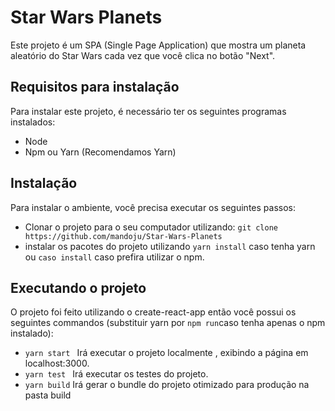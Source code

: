 # Star Wars Planets

Este projeto é um SPA (Single Page Application) que mostra um planeta aleatório do Star Wars cada vez que você clica no botão "Next".

## Requisitos para instalação

Para instalar este projeto, é necessário ter os seguintes programas instalados: 

 - Node
 - Npm ou Yarn (Recomendamos Yarn)

## Instalação

Para instalar o ambiente, você precisa executar os seguintes passos: 

 - Clonar o projeto para o seu computador utilizando:  `` git clone https://github.com/mandoju/Star-Wars-Planets ``
 - instalar os pacotes do projeto utilizando `` yarn install `` caso tenha yarn ou `` caso install `` caso prefira utilizar o npm.
 
## Executando o projeto

O projeto foi feito utilizando o create-react-app então você possui os seguintes commandos (substituir yarn por ``npm run``caso tenha apenas o npm instalado):

 - ``yarn start ``  Irá executar o projeto localmente , exibindo a página em localhost:3000.
 - ``yarn test `` Irá executar os testes do projeto.
 - `` yarn build `` Irá gerar o bundle do projeto otimizado para produção na pasta build

